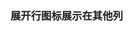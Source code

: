 ### 展开行图标展示在其他列

<code src='./ExpandIconColumn.tsx' desc='设置 expandable.insertBeforeColumnName 属性控制可展开图标嵌入哪一列之前, 默认展示在第一列'></code>
